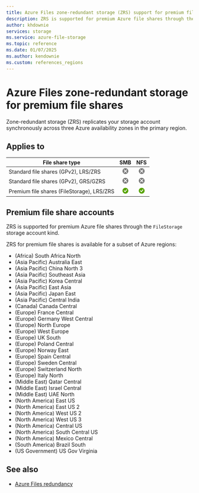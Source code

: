 ```yaml
---
title: Azure Files zone-redundant storage (ZRS) support for premium file shares
description: ZRS is supported for premium Azure file shares through the FileStorage storage account kind. Use this reference to determine the Azure regions in which ZRS is supported.
author: khdownie
services: storage
ms.service: azure-file-storage
ms.topic: reference
ms.date: 01/07/2025
ms.author: kendownie
ms.custom: references_regions
---
```


# Azure Files zone-redundant storage for premium file shares

Zone-redundant storage (ZRS) replicates your storage account synchronously across three Azure availability zones in the primary region.

## Applies to

| File share type | SMB | NFS |
|-|:-:|:-:|
| Standard file shares (GPv2), LRS/ZRS | ![No](../media/icons/no-icon.png) | ![No](../media/icons/no-icon.png) |
| Standard file shares (GPv2), GRS/GZRS | ![No](../media/icons/no-icon.png) | ![No](../media/icons/no-icon.png) |
| Premium file shares (FileStorage), LRS/ZRS | ![Yes](../media/icons/yes-icon.png) | ![Yes](../media/icons/yes-icon.png) |

## Premium file share accounts

ZRS is supported for premium Azure file shares through the `FileStorage` storage account kind.

ZRS for premium file shares is available for a subset of Azure regions:

- (Africa) South Africa North
- (Asia Pacific) Australia East
- (Asia Pacific) China North 3
- (Asia Pacific) Southeast Asia
- (Asia Pacific) Korea Central
- (Asia Pacific) East Asia
- (Asia Pacific) Japan East
- (Asia Pacific) Central India
- (Canada) Canada Central
- (Europe) France Central
- (Europe) Germany West Central
- (Europe) North Europe
- (Europe) West Europe
- (Europe) UK South
- (Europe) Poland Central
- (Europe) Norway East
- (Europe) Spain Central
- (Europe) Sweden Central
- (Europe) Switzerland North
- (Europe) Italy North
- (Middle East) Qatar Central
- (Middle East) Israel Central
- (Middle East) UAE North
- (North America) East US
- (North America) East US 2
- (North America) West US 2
- (North America) West US 3
- (North America) Central US
- (North America) South Central US
- (North America) Mexico Central
- (South America) Brazil South
- (US Government) US Gov Virginia

## See also

- [Azure Files redundancy](files-redundancy.md)

